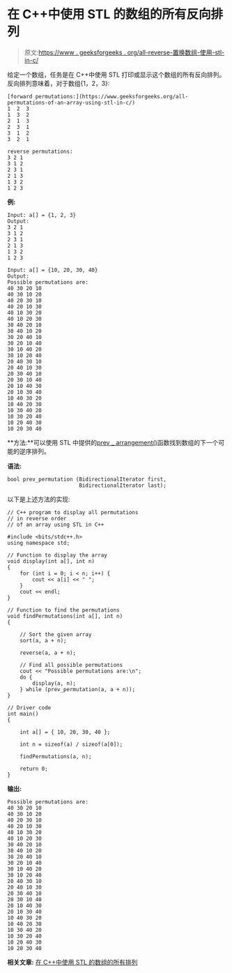 # 在 C++中使用 STL 的数组的所有反向排列

> 原文:[https://www . geeksforgeeks . org/all-reverse-置换数组-使用-stl-in-c/](https://www.geeksforgeeks.org/all-reverse-permutations-of-an-array-using-stl-in-c/)

给定一个数组，任务是在 C++中使用 STL 打印或显示这个数组的所有反向排列。反向排列意味着，对于数组{1，2，3}:

```
[forward permutations:](https://www.geeksforgeeks.org/all-permutations-of-an-array-using-stl-in-c/)
1  2  3  
1  3  2  
2  1  3  
2  3  1  
3  1  2  
3  2  1  

reverse permutations:
3 2 1
3 1 2
2 3 1
2 1 3
1 3 2
1 2 3

```

**例:**

```
Input: a[] = {1, 2, 3}
Output:
3 2 1
3 1 2
2 3 1
2 1 3
1 3 2
1 2 3

Input: a[] = {10, 20, 30, 40}
Output:
Possible permutations are:
40 30 20 10 
40 30 10 20 
40 20 30 10 
40 20 10 30 
40 10 30 20 
40 10 20 30 
30 40 20 10 
30 40 10 20 
30 20 40 10 
30 20 10 40 
30 10 40 20 
30 10 20 40 
20 40 30 10 
20 40 10 30 
20 30 40 10 
20 30 10 40 
20 10 40 30 
20 10 30 40 
10 40 30 20 
10 40 20 30 
10 30 40 20 
10 30 20 40 
10 20 40 30 
10 20 30 40 

```

**方法:**可以使用 STL 中提供的[prev _ arrangement()](https://www.geeksforgeeks.org/stdnext_permutation-prev_permutation-c/)函数找到数组的下一个可能的逆序排列。

**语法:**

```
bool prev_permutation (BidirectionalIterator first,
                       BidirectionalIterator last);

```

以下是上述方法的实现:

```
// C++ program to display all permutations
// in reverse order
// of an array using STL in C++

#include <bits/stdc++.h>
using namespace std;

// Function to display the array
void display(int a[], int n)
{
    for (int i = 0; i < n; i++) {
        cout << a[i] << " ";
    }
    cout << endl;
}

// Function to find the permutations
void findPermutations(int a[], int n)
{

    // Sort the given array
    sort(a, a + n);

    reverse(a, a + n);

    // Find all possible permutations
    cout << "Possible permutations are:\n";
    do {
        display(a, n);
    } while (prev_permutation(a, a + n));
}

// Driver code
int main()
{

    int a[] = { 10, 20, 30, 40 };

    int n = sizeof(a) / sizeof(a[0]);

    findPermutations(a, n);

    return 0;
}
```

**输出:**

```
Possible permutations are:
40 30 20 10 
40 30 10 20 
40 20 30 10 
40 20 10 30 
40 10 30 20 
40 10 20 30 
30 40 20 10 
30 40 10 20 
30 20 40 10 
30 20 10 40 
30 10 40 20 
30 10 20 40 
20 40 30 10 
20 40 10 30 
20 30 40 10 
20 30 10 40 
20 10 40 30 
20 10 30 40 
10 40 30 20 
10 40 20 30 
10 30 40 20 
10 30 20 40 
10 20 40 30 
10 20 30 40

```

**相关文章:** [在 C++中使用 STL 的数组的所有排列](https://www.geeksforgeeks.org/all-permutations-of-an-array-using-stl-in-c/)